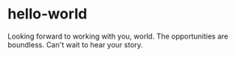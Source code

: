 # hello-world

Looking forward to working with you, world.  The opportunities are boundless.  Can't wait to hear your story.

